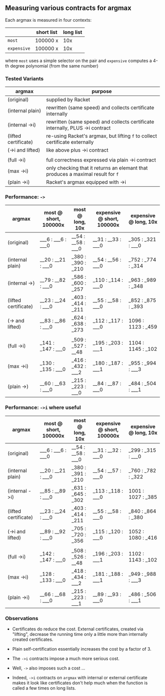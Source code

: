 ## Measuring various contracts for argmax

Each argmax is measured in four contexts:

|              | short list | long list |
| ------------ | ---------- | --------- | 
| `most`       | 100000 x   | 10x       | 
| `expensive`  | 100000 x   | 10x       | 

where `most` uses a simple selector on the pair and `expensive` computes a 4-th degree polynomial (from the same number)

### Tested Variants 

|  argmax              |  purpose             	    			   	       		  	   | 
|--------------------- |---------------------------------------------------------------------------------- |
| (original)           | supplied by Racket 								   |
| (internal plain)     | rewritten (same speed) and collects certificate internally   			   |
| (internal ->i)       | rewritten (same speed) and collects certificate internally, PLUS ->i contract 	   |
| (lifted certificate) | re-using Racket's argmax, but lifting `f` to collect certificate externally  	   |
| (->i and lifted)     | like above plus ->i contract  	       	      	      		  		   |
| 		       |										   |
| (full ->i)           | full correctness expressed via plain ->i contract 				   |
| (max ->i)            | only checking that it returns an elemant that produces a maximal result for `f`   |
| (plain ->i)          | Racket's argmax equipped with ->i  	       		  	  	     	   |

### Performance: `->`

|  argmax  | most @ short, 100000x | most @ long, 10x | expensive @ short, 100000x | expensive @ long, 10x |
|----------|-----------------------|------------------|----------------------------|-----------------------|
| (original)           | ___6 : ___6 : ___0 | __54 : __58 : ___0 | __31 : __33 : ___0 | _305 : _321 : ___0 |
| (internal plain)     | __20 : __21 : ___0 | _380 : _390 : _210 | __54 : __56 : ___0 | _752 : _774 : _314 |
| (internal ->)        | __79 : __82 : ___0 | _586 : _600 : _257 | _110 : _114 : ___0 | _963 : _989 : _348 |
| (lifted certificate) | __23 : __24 : ___0 | _403 : _414 : _211 | __55 : __58 : ___0 | _852 : _875 : _393 |
| (-> and lifted)      | __83 : __86 : ___0 | _624 : _638 : _273 | _112 : _117 : ___0 | 1096 : 1123 : _459 |
| 		     | 	     	     | 	     	      |	      	      |	       	      	  |
| (full ->i)           | _141 : _147 : ___0 | _509 : _527 : __48 | _195 : _203 : ___1 | 1104 : 1145 : _102 |
| (max ->i)            | _130 : _135 : ___0 | _416 : _432 : ___2 | _180 : _187 : ___1 | _955 : _994 : ___3 |
| (plain ->)           | __60 : __63 : ___0 | _215 : _223 : ___0 | __84 : __87 : ___0 | _484 : _504 : ___1 |

### Performance: `->i` where useful 

|  argmax  | most @ short, 100000x | most @ long, 10x | expensive @ short, 100000x | expensive @ long, 10x |
|----------|-----------------------|------------------|----------------------------|-----------------------|
| (original)           | ___6 : ___6 : ___0 | __54 : __58 : ___0 | __31 : __32 : ___0 | _299 : _315 : ___0 |
| (internal plain)     | __20 : __21 : ___0 | _380 : _391 : _210 | __54 : __57 : ___0 | _760 : _782 : _322 |
| (internal ->i)       | __85 : __89 : ___0 | _631 : _645 : _302 | _113 : _118 : ___0 | 1001 : 1027 : _385 |
| (lifted certificate) | __23 : __24 : ___0 | _403 : _414 : _211 | __55 : __58 : ___0 | _840 : _864 : _380 |
| (->i and lifted)     | __89 : __92 : ___0 | _705 : _720 : _356 | _115 : _120 : ___0 | 1052 : 1080 : _416 |
| 		     | 	     	     | 	     	      |	      	      |	       	      	  |
| (full ->i)           | _142 : _147 : ___0 | _508 : _526 : __48 | _196 : _203 : ___1 | 1102 : 1143 : _102 |
| (max ->i)            | _128 : _133 : ___0 | _418 : _434 : ___2 | _181 : _188 : ___1 | _949 : _988 : ___3 |
| (plain ->i)          | __66 : __68 : ___0 | _215 : _223 : ___1 | __89 : __93 : ___0 | _486 : _506 : ___1 |


### Observations

- Certificates do reduce the cost. External certificates, created via
  "lifting", decrease the running time only a little more than
  internally created certificates.

- Plain self-certification essentially increases the cost by a factor of 3. 

- The `->i` contracts impose a much more serious cost.
- Well, `->` also imposes such a cost ...

- Indeed, `->i` contracts on `argmax` with internal or external
  certificate makes it look like certificates don't help much when the
  function is called a few times on long lists.


